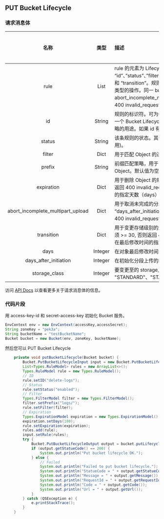 ## PUT Bucket Lifecycle

### 请求消息体

|               名称                |  类型   | 描述                                                                                                                                                                                                                                                                                                                                                                                                                                                                                       | 是否必要 |
| :-------------------------------: | :-----: | :----------------------------------------------------------------------------------------------------------------------------------------------------------------------------------------------------------------------------------------------------------------------------------------------------------------------------------------------------------------------------------------------------------------------------------------------------------------------------------------- | :------: |
|               rule                |  List   | rule 的元素为 Lifecycle 规则。规则为 Dict 类型，有效的键为 “id”、”status”、”filter”、”expiration”、”abort_incomplete_multipart_upload” 和 “transition”。规则总数不能超过 100 条，且每条规则中只允许存在一种类型的操作。同一 bucket, prefix 和 支持操作（ expiration, abort_incomplete_multipart_upload, transition) 不能有重复，否则返回 400 invalid_request 包含重复的规则信息 [参见错误信息](https://docsv4.qingcloud.com/user_guide/storage/object_storage/api/error_code/)。 |   Yes    |
|                id                 | String  | 规则的标识符。可为任意 UTF-8 编码字符，长度不能超过 255 个字节，在一个 Bucket Lifecycle 中，规则的标识符必须唯一。该字符串可用来描述策略的用途。如果 id 有重复，会返回 400 invalid_request 。                                                                                                                                                                                                                                                                                              |   Yes    |
|              status               | String  | 该条规则的状态。其值可为 “enabled” (表示生效) 或 “disabled” (表示禁用)。                                                                                                                                                                                                                                                                                                                                                                                                                   |   Yes    |
|              filter               |  Dict   | 用于匹配 Object 的过滤条件，有效的键为 “prefix”。                                                                                                                                                                                                                                                                                                                                                                                                                                          |   Yes    |
|              prefix               | String  | 前缀匹配策略，用于匹配 Object 名称，空字符串表示匹配整个 Bucket 中的 Object。默认值为空字符串。                                                                                                                                                                                                                                                                                                                                                                                            |    No    |
|            expiration             |  Dict   | 用于删除 Object 的规则，有效的键为 “days”。”days” 必须是正整数，否则返回 400 invalid_request。对于匹配前缀（prefix) 的对象在最后修改时间的指定天数（days）后删除该对象。                                                                                                                                                                                                                                                                                                                   |    No    |
| abort_incomplete_multipart_upload |  Dict   | 用于取消未完成的分段上传的规则，有效的键为 “days_after_initiation”。”days_after_initiation” 必须是正整数，否则返回 400 invalid_request。                                                                                                                                                                                                                                                                                                                                                   |    No    |
|            transition             |  Dict   | 用于变更存储级别的规则，有效的键为 “days”, “storage_class”。days 必须 >= 30, 否则返回 400 invalid_request。对于匹配前缀（prefix) 的对象在最后修改时间的指定天数（days）后变更到低频存储。                                                                                                                                                                                                                                                                                                  |    No    |
|               days                | Integer | 在对象最后修改时间的指定天数后执行操作。                                                                                                                                                                                                                                                                                                                                                                                                                                                   |    No    |
|       days_after_initiation       | Integer | 在初始化分段上传的指定天数后执行操作。                                                                                                                                                                                                                                                                                                                                                                                                                                                     |   Yes    |
|           storage_class           | Integer | 要变更至的 storage_class，支持的值为 "STANDARD"、"STANDARD_IA"。                                                                                                                                                                                                                                                                                                                                                                                                                           |   Yes    |

访问 [API Docs](https://docsv4.qingcloud.com/user_guide/storage/object_storage/api/bucket/lifecycle/put_lifecycle/) 以查看更多关于请求消息体的信息。

### 代码片段

用 access-key-id 和 secret-access-key 初始化 Bucket 服务。

```java
EnvContext env = new EnvContext(accessKey,accessSecret);
String zoneKey = "pek3a";
String bucketName = "testBucketName";
Bucket bucket = new Bucket(env, zoneKey, bucketName);

```

然后您可以 PUT Bucket Lifecycle

```java
    private void putBucketLifecycle(Bucket bucket) {
        Bucket.PutBucketLifecycleInput input = new Bucket.PutBucketLifecycleInput();
        List<Types.RuleModel> rules = new ArrayList<>();
        Types.RuleModel rule = new Types.RuleModel();
        // ID
        rule.setID("delete-logs");
        // Status
        rule.setStatus("enabled");
        // Filter
        Types.FilterModel filter = new Types.FilterModel();
        filter.setPrefix("logs/");
        rule.setFilter(filter);
        // Expiration
        Types.ExpirationModel expiration = new Types.ExpirationModel();
        expiration.setDays(180);
        rule.setExpiration(expiration);
        rules.add(rule);
        input.setRule(rules);
        try {
            Bucket.PutBucketLifecycleOutput output = bucket.putLifecycle(input);
            if (output.getStatueCode() == 200) {
                System.out.println("Put bucket lifecycle OK.");
            } else {
                // Failed
                System.out.println("Failed to put bucket lifecycle.");
                System.out.println("StatueCode = " + output.getStatueCode());
                System.out.println("Message = " + output.getMessage());
                System.out.println("RequestId = " + output.getRequestId());
                System.out.println("Code = " + output.getCode());
                System.out.println("Url = " + output.getUrl());
            }
        } catch (QSException e) {
            e.printStackTrace();
        }
    }
```
